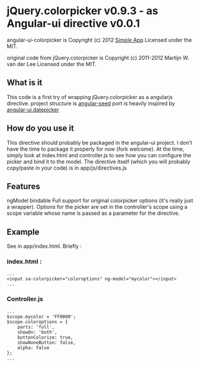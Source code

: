# jQuery.colorpicker v0.9.3 - as Angular-ui directive v0.0.1

angular-ui-colorpicker is Copyright (c) 2012 [Simple App](http://www.simpleapp.fr)
Licensed under the MIT.
 
original code from jQuery.colorpicker is Copyright (c) 2011-2012 Martijn W. van der Lee
Licensed under the MIT.

## What is it
This code is a first try of wrapping jQuery.colorpicker as a angularjs directive.
project structure is [angular-seed](https://github.com/angular/angular-seed)
port is heavily inspired by [angular-ui.datepicker](https://github.com/angular-ui/angular-ui/blob/master/modules/directives/date/date.js)

## How do you use it
This directive should probably be packaged in the angular-ui project. I don't have the time to package it properly for now (fork welcome). 
At the time, simply look at index.html and controller.js to see how you can configure the picker and bind it to the model.
The directive itself (which you will probably copy/paste in your code) is in app/js/directives.js

## Features
ngModel bindable
Full support for original colorpicker options (it's really just a wrapper).
Options for the picker are set in the controller's scope using a scope variable whose name is passed as a parameter for the directive.

## Example
See in app/index.html. Briefly : 

### index.html : 
    ...
    <input sa-colorpicker="coloroptions" ng-model="mycolor"></input>
    ...

### Controller.js
    ...
    $scope.mycolor = 'FF0000';
    $scope.coloroptions = {
    	parts: 'full',
    	showOn: 'both',
    	buttonColorize: true,
    	showNoneButton: false,
    	alpha: false
    };
    ...
  